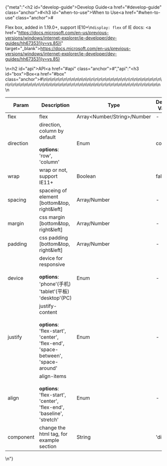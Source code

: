{"meta":"<h2 id=\"develop-guide\">Develop Guide<a href=\"#develop-guide\" class=\"anchor\">#</a></h2><h3 id=\"when-to-use\">When to Use<a href=\"#when-to-use\" class=\"anchor\">#</a></h3><p>Flex box, added in 1.19.0+, support IE10+\n<code>display: flex</code> of IE docs: <a href=\"https://docs.microsoft.com/en-us/previous-versions/windows/internet-explorer/ie-developer/dev-guides/hh673531(v=vs.85)\" target=\"_blank\">https://docs.microsoft.com/en-us/previous-versions/windows/internet-explorer/ie-developer/dev-guides/hh673531(v=vs.85)</a></p>\n<h2 id=\"api\">API<a href=\"#api\" class=\"anchor\">#</a></h2>","api":"<h3 id=\"box\">Box<a href=\"#box\" class=\"anchor\">#</a></h3><table>\n<thead>\n<tr>\n<th>Param</th>\n<th>Description</th>\n<th>Type</th>\n<th>Default Value</th>\n</tr>\n</thead>\n<tbody>\n<tr>\n<td>flex</td>\n<td>flex</td>\n<td>Array&lt;Number/String&gt;/Number</td>\n<td>-</td>\n</tr>\n<tr>\n<td>direction</td>\n<td>direction, column by default<br><br><strong>options</strong>:<br>&apos;row&apos;, &apos;column&apos;</td>\n<td>Enum</td>\n<td>column</td>\n</tr>\n<tr>\n<td>wrap</td>\n<td>wrap or not, support IE11+</td>\n<td>Boolean</td>\n<td>false</td>\n</tr>\n<tr>\n<td>spacing</td>\n<td>spaceing of element [bottom&amp;top, right&amp;left]</td>\n<td>Array<number>/Number</number></td>\n<td>-</td>\n</tr>\n<tr>\n<td>margin</td>\n<td>css margin [bottom&amp;top, right&amp;left]</td>\n<td>Array<number>/Number</number></td>\n<td>-</td>\n</tr>\n<tr>\n<td>padding</td>\n<td>css padding [bottom&amp;top, right&amp;left]</td>\n<td>Array<number>/Number</number></td>\n<td>-</td>\n</tr>\n<tr>\n<td>device</td>\n<td>device for responsive <br><br><strong>options</strong>:<br>&apos;phone&apos;(&#x624B;&#x673A;)<br>&apos;tablet&apos;(&#x5E73;&#x677F;)<br>&apos;desktop&apos;(PC)</td>\n<td>Enum</td>\n<td>-</td>\n</tr>\n<tr>\n<td>justify</td>\n<td>justify-content <br><br><strong>options</strong>:<br>&apos;flex-start&apos;, &apos;center&apos;, &apos;flex-end&apos;, &apos;space-between&apos;, &apos;space-around&apos;</td>\n<td>Enum</td>\n<td>-</td>\n</tr>\n<tr>\n<td>align</td>\n<td>align-items <br><br><strong>options</strong>:<br>&apos;flex-start&apos;, &apos;center&apos;, &apos;flex-end&apos;, &apos;baseline&apos;, &apos;stretch&apos;</td>\n<td>Enum</td>\n<td>-</td>\n</tr>\n<tr>\n<td>component</td>\n<td>change the html tag, for example section</td>\n<td>String</td>\n<td>&apos;div&apos;</td>\n</tr>\n</tbody>\n</table>\n"}